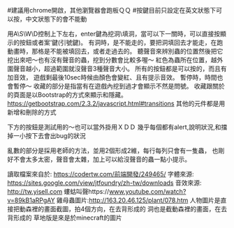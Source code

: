 #建議用chrome開啟，其他瀏覽器會跑板ＱＱ
#按鍵目前只設定在英文狀態下可以按，中文狀態下的會不能動

用A\S\W\D控制上下左右，enter鍵為挖洞\填洞，當可以下一關時，可以直接按顯示的按鈕或者案’鍵(引號鍵)。
有洞時，是不能走的，要把洞填回去才能走，在跑動畫時，那格是不能被填回去，或者走過去的。
聽聲音來辨別蟲的位置然後把它挖出來吧～也有沒有聲音的蟲，挖到分數會比較多喔～
紅色為蟲所在位置，越外圍聲音越小，超過範圍就沒聲音3種聲音大小。
所有的按鈕都是可以按的，而且有加音效，
遊戲剩最後10sec時候由顏色會變紅、且有提示音效。
暫停時，時間也會暫停～
收藏的部分是指當有在遊戲內挖到過才會顯示不然是問號。
收藏跟關於的頁面是以Bootstrap的方式來顯示和隱藏。
https://getbootstrap.com/2.3.2/javascript.html#transitions
其他的元件都是用新增和刪除的方式


下方的按鈕是測試用的～也可以當外掛用ＸＤＤ
幾乎每個都有alert,說明狀況,和擋掉一小按下去會出bug的狀況



亂數的部分是採用老師的方法，並用2個形成2維，每行每列只會有一隻蟲，
也剛好不會太多太密，聲音會太雜，加上可以給沒聲音的蟲一點小提示。



讀取檔案來自於:
https://codertw.com/前端開發/249465/
字體來源:
https://sites.google.com/view/jtfoundry/zh-tw/downloads
音效來源:
http://tw.yisell.com
螻蛄叫聲https://www.youtube.com/watch?v=89kB1aRPgAY
雞母蟲圖片:http://163.20.46.125/plant/078.htm
人物圖片是直接把動森裡的畫面截圖，拍4個方向，在去背形成的
洞也是截動森裡的畫面，在去背形成的
草地版是來是於minecraft的圖片
